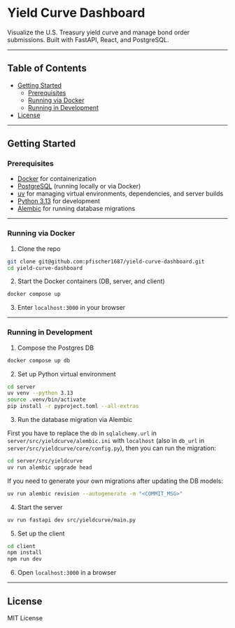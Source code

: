 # Yield Curve Dashboard

Visualize the U.S. Treasury yield curve and manage bond order submissions. Built with FastAPI, React, and PostgreSQL.

---

## Table of Contents

- [Getting Started](#getting-started)
  - [Prerequisites](#prerequisites)
  - [Running via Docker](#running-via-docker)
  - [Running in Development](#running-in-development)
- [License](#license)

---

## Getting Started

### Prerequisites

- [Docker](https://www.docker.com/) for containerization
- [PostgreSQL](https://www.postgresql.org/) (running locally or via Docker)
- [uv](https://docs.astral.sh/uv/) for managing virtual environments, dependencies, and server builds
- [Python 3.13](https://www.python.org/downloads/) for development
- [Alembic](https://alembic.sqlalchemy.org/en/latest/index.html) for running database migrations

---

### Running via Docker

1. Clone the repo

```bash
git clone git@github.com:pfischer1687/yield-curve-dashboard.git
cd yield-curve-dashboard
```

2. Start the Docker containers (DB, server, and client)

```bash
docker compose up
```

3. Enter `localhost:3000` in your browser

---

### Running in Development

1. Compose the Postgres DB

```bash
docker compose up db
```

2. Set up Python virtual environment

```bash
cd server
uv venv --python 3.13
source .venv/bin/activate
pip install -r pyproject.toml --all-extras
```

3. Run the database migration via Alembic

First you have to replace the `db` in `sqlalchemy.url` in `server/src/yieldcurve/alembic.ini` with `localhost` (also in
`db_url` in `server/src/yieldcurve/core/config.py`), then you
can run the migration:

```bash
cd server/src/yieldcurve
uv run alembic upgrade head
```

If you need to generate your own migrations after updating the DB models:

```bash
uv run alembic revision --autogenerate -m "<COMMIT_MSG>"
```

4. Start the server

```bash
uv run fastapi dev src/yieldcurve/main.py
```

5. Set up the client

```bash
cd client
npm install
npm run dev
```

6. Open `localhost:3000` in a browser

---

## License

MIT License
